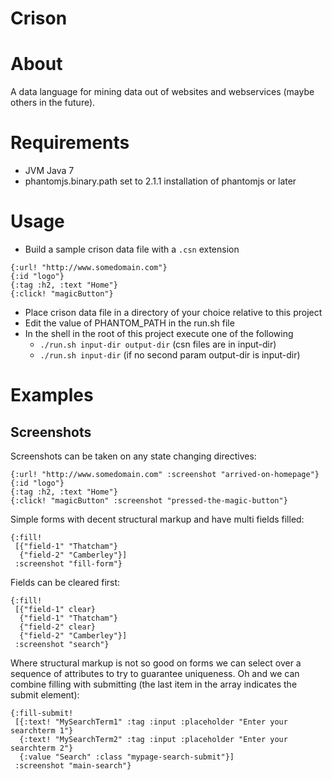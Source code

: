 # Crison

# About

A data language for mining data out of websites and webservices (maybe others in the future).

# Requirements

* JVM Java 7
* phantomjs.binary.path set to 2.1.1 installation of phantomjs or later

# Usage

* Build a sample crison data file with a `.csn` extension
```
{:url! "http://www.somedomain.com"}
{:id "logo"}
{:tag :h2, :text "Home"}
{:click! "magicButton"}
```
* Place crison data file in a directory of your choice relative to this project
* Edit the value of PHANTOM_PATH in the run.sh file
* In the shell in the root of this project execute one of the following
  * `./run.sh input-dir output-dir`  (csn files are in input-dir)
  * `./run.sh input-dir`             (if no second param output-dir is input-dir)

# Examples

## Screenshots

Screenshots can be taken on any state changing directives:

```
{:url! "http://www.somedomain.com" :screenshot "arrived-on-homepage"}
{:id "logo"}
{:tag :h2, :text "Home"}
{:click! "magicButton" :screenshot "pressed-the-magic-button"}
```

Simple forms with decent structural markup and have multi fields filled:
```
{:fill!
 [{"field-1" "Thatcham"}
  {"field-2" "Camberley"}]
 :screenshot "fill-form"}
```

Fields can be cleared first:
```
{:fill!
 [{"field-1" clear}
  {"field-1" "Thatcham"}
  {"field-2" clear}
  {"field-2" "Camberley"}]
 :screenshot "search"}
```

Where structural markup is not so good on forms we can select over a sequence of
attributes to try to guarantee uniqueness.  Oh and we can combine filling with
submitting (the last item in the array indicates the submit element):
```
{:fill-submit!
 [{:text! "MySearchTerm1" :tag :input :placeholder "Enter your searchterm 1"}
  {:text! "MySearchTerm2" :tag :input :placeholder "Enter your searchterm 2"}
  {:value "Search" :class "mypage-search-submit"}]
 :screenshot "main-search"}
```
